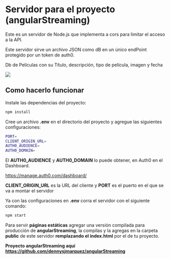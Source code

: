 # Servidor para el proyecto (angularStreaming)

Este es un servidor de Node.js que implementa a cors para limitar el acceso a la API.  

Este servidor sirve un archivo JSON como dB en un único endPoint protegido por un token de auth0.

Db de Películas con su Título, descripción, tipo de película, imagen y fecha

<img src="https://miro.medium.com/max/1400/1*ZH1DKy8S7pHoJkuy1Un1KQ.jpeg"/>

## Como hacerlo funcionar 

Instale las dependencias del proyecto:

```bash
npm install
```

Cree un archivo **.env** en el directorio del proyecto y agregue las siguientes configuraciones:

```bash
PORT=
CLIENT_ORIGIN_URL=
AUTH0_AUDIENCE=
AUTH0_DOMAIN=
```

El **AUTH0_AUDIENCE** y **AUTH0_DOMAIN** lo puede obtener, en Auth0 en el Dashboard.

https://manage.auth0.com/dashboard/

**CLIENT_ORIGIN_URL** es la URL del cliente y **PORT** es el puerto en el que se va a montar el servidor

Ya con las configuraciones en **.env** corra el servidor con el siguiente comando:

```bash
npm start
```
Para servir **páginas estáticas** agregar una versión compilada para producción de **angularStreaming**, la compilas y la agregas en la carpeta **public** de este servidor **remplazando el index.html** por el de tu proyecto.

**Proyecto angularStreaming aquí https://github.com/dennysjmarquez/angularStreaming**


